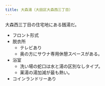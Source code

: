 ```yaml
---
title: 大森湯（大田区大森西三丁目）
---
```


大森西三丁目の住宅地にある銭湯だ。

* フロント形式
* 脱衣所
  * テレビあり
  * 奥の方にサウナ専用休憩スペースがある。
* 浴室
  * 洗い場の蛇口は水と湯の区別なしタイプ。
  * 薬湯の湯加減が最も熱い。
* コインランドリーあり
